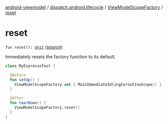 [android-viewmodel](../../index.md) / [dispatch.android.lifecycle](../index.md) / [ViewModelScopeFactory](index.md) / [reset](./reset.md)

# reset

`fun reset(): `[`Unit`](https://kotlinlang.org/api/latest/jvm/stdlib/kotlin/-unit/index.html) [(source)](https://github.com/RBusarow/Dispatch/tree/master/android-viewmodel/src/main/java/dispatch/android/lifecycle/ViewModelScopeFactory.kt#L59)

Immediately resets the factory function to its default.

``` kotlin
class MyEspressoTest {

  @Before
  fun setUp() {
    ViewModelScopeFactory.set { MainImmediateIdlingCoroutineScope() }
  }

  @After
  fun tearDown() {
    ViewModelScopeFactory.reset()
  }
}
```

